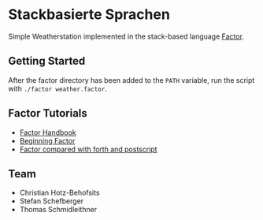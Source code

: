 # Stackbasierte Sprachen
Simple Weatherstation implemented in the stack-based language [Factor](http://factorcode.org/).

## Getting Started
After the factor directory has been added to the `PATH` variable, run the script with `./factor weather.factor`.

## Factor Tutorials
* [Factor Handbook](http://docs.factorcode.org/content/article-handbook.html)
* [Beginning Factor](http://elasticdog.com/2008/11/beginning-factor-introduction/)
* [Factor compared with forth and postscript](http://hyperpolyglot.org/stack)

## Team
* Christian Hotz-Behofsits
* Stefan Schefberger
* Thomas Schmidleithner

